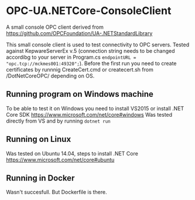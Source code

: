 # OPC-UA.NETCore-ConsoleClient
A small console OPC client derived from https://github.com/OPCFoundation/UA-.NETStandardLibrary

This small console client is used to test connectivity to OPC servers.
Tested against KepwareServerEx v.5 (connection string needs to be changed accordibg to your server in Program.cs `endpointURL = "opc.tcp://mckmes001:49320";`).
Before the first run you need to create certificates by runnnig	CreateCert.cmd or
createcert.sh from /DotNetCoreOPC/ depending on OS.
## Running program on Windows machine

To be able to test it on Windows you need to install VS2015 or install .NET Core SDK https://www.microsoft.com/net/core#windows
Was tested directly from VS and by running `dotnet run`
## Running on Linux

Was tested on Ubuntu 14.04, steps to install .NET Core https://www.microsoft.com/net/core#ubuntu

## Running in Docker

Wasn't succesfull. But Dockerfile is there.
